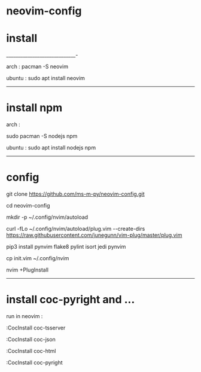 # neovim-config

# install 
_____________________________-

arch : 
pacman -S neovim


ubuntu :
sudo apt install neovim
_________________________________
# install npm
arch :

sudo pacman -S nodejs npm


ubuntu :
sudo apt install nodejs npm

_______________________________
# config

git clone https://github.com/ms-m-py/neovim-config.git

cd neovim-config

mkdir -p ~/.config/nvim/autoload


curl -fLo ~/.config/nvim/autoload/plug.vim --create-dirs https://raw.githubusercontent.com/junegunn/vim-plug/master/plug.vim


pip3 install pynvim flake8 pylint isort jedi pynvim


cp init.vim ~/.config/nvim

nvim +PlugInstall


__________________________________________

# install coc-pyright and ...

run in neovim :

:CocInstall coc-tsserver

:CocInstall coc-json

:CocInstall coc-html

:CocInstall coc-pyright

